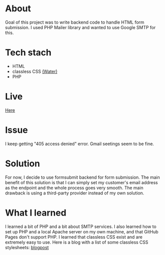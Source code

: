 # About
Goal of this project was to write backend code to handle HTML form submission. I used PHP Mailer library and wanted to use Google SMTP for this.

# Tech stach
* HTML
* classless CSS [(Water)](https://watercss.kognise.dev/)
* PHP

# Live
[Here](witchdevelops.github.io/PHP-form-test/)

# Issue
I keep getting "405 access denied" error. Gmail seetings seem to be fine.

# Solution
For now, I decide to use formsubmit backend for form submission. The main benefit of this solution is that I can simply set my customer's email address as the endpoint and the whole process goes very smooth. The main drawback is using a third-party provider instead of my own solution.

# What I learned
I learned a bit of PHP and a bit about SMTP services.
I also learned how to set up PHP and a local Apache server on my own machine, and that GitHub Pages don't support PHP.
I learned that classless CSS exist and are extremely easy to use.
Here is a blog with a list of some classless CSS stylesheets: [blogpost](https://css-tricks.com/no-class-css-frameworks/)
